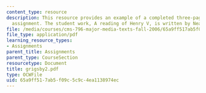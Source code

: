 ```yaml
---
content_type: resource
description: This resource provides an example of a completed three-page close reading
  assignment. The student work, A reading of Henry V, is written by Neal Grigsby.
file: /media/courses/cms-796-major-media-texts-fall-2006/65a9ff517ab5f09c5c9c4ea1138974ec_grigsby2.pdf
file_type: application/pdf
learning_resource_types:
- Assignments
parent_title: Assignments
parent_type: CourseSection
resourcetype: Document
title: grigsby2.pdf
type: OCWFile
uid: 65a9ff51-7ab5-f09c-5c9c-4ea1138974ec
---
```

